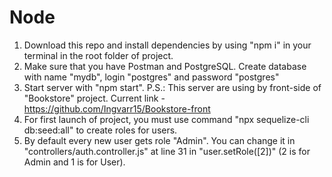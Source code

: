 # Node

1. Download this repo and install dependencies by using "npm i" in your terminal in the root folder of project.
2. Make sure that you have Postman and PostgreSQL. Create database with name "mydb", login "postgres" and password "postgres"
3. Start server with "npm start".
   P.S.: This server are using by front-side of "Bookstore" project. Current link - https://github.com/Ingvarr15/Bookstore-front
4. For first launch of project, you must use command "npx sequelize-cli db:seed:all" to create roles for users.
5. By default every new user gets role "Admin". You can change it in "controllers/auth.controller.js" at line 31 in "user.setRole([2])" (2 is for Admin and 1 is for User).
